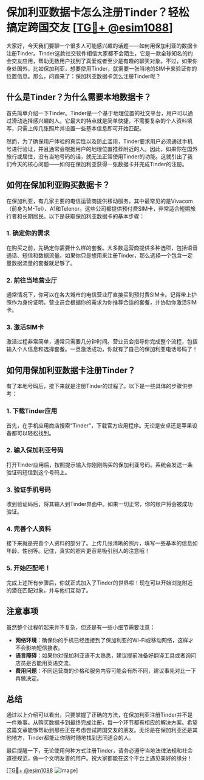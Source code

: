 # 保加利亚数据卡怎么注册Tinder？轻松搞定跨国交友 [[TG💪+ @esim1088](https://t.me/s/esim1088)]

大家好，今天我们要聊一个很多人可能感兴趣的话题——如何用保加利亚的数据卡注册Tinder。Tinder这款社交软件相信大家都不会陌生，它是一款全球知名的约会交友应用，帮助无数用户找到了真爱或者至少是有趣的聊天对象。不过，如果你身处国外，比如保加利亚，想要使用Tinder，就需要一张当地的SIM卡来验证你的位置信息。那么，问题来了：保加利亚数据卡怎么注册Tinder呢？

## 什么是Tinder？为什么需要本地数据卡？

首先简单介绍一下Tinder。Tinder是一个基于地理位置的社交平台，用户可以通过滑动选择感兴趣的人。它最大的特点就是简单快捷，不需要复杂的个人资料填写，只需上传几张照片并设置一些基本信息即可开始匹配。

然而，为了确保用户体验的真实性以及防止滥用，Tinder要求用户必须通过手机号进行验证，并且通常会根据用户的地理位置推荐附近的人。因此，如果你在国外旅行或居住，没有当地号码的话，就无法正常使用Tinder的功能。这就引出了我们今天的核心问题——如何在保加利亚获得一张数据卡并完成Tinder的注册。

## 如何在保加利亚购买数据卡？

在保加利亚，有几家主要的电信运营商提供移动服务，其中最常见的是Vivacom（前身为M-Tel）、A1和Telenor。这些公司都提供预付费SIM卡，非常适合短期旅行者和长期居民。以下是获取保加利亚数据卡的基本步骤：

### 1. 确定你的需求

在购买之前，先确定你需要什么样的套餐。大多数运营商提供多种选项，包括语音通话、短信和数据流量。如果你只是想用来注册Tinder，那么选择一个包含一定量数据流量的套餐就足够了。

### 2. 前往当地营业厅

通常情况下，你可以在各大城市的电信营业厅直接买到预付费SIM卡。记得带上护照作为身份证明。营业员会根据你的需求为你推荐合适的套餐，并协助你激活SIM卡。

### 3. 激活SIM卡

激活过程非常简单，通常只需要几分钟时间。营业员会指导你完成整个流程，包括输入个人信息和选择套餐。一旦激活成功，你就有了自己的保加利亚电话号码了！

## 如何用保加利亚数据卡注册Tinder？

有了本地号码后，接下来就是注册Tinder的过程了。以下是一些具体的步骤供参考：

### 1. 下载Tinder应用

首先，在手机应用商店搜索“Tinder”，下载官方应用程序。无论是安卓还是苹果设备都可以轻松找到。

### 2. 输入保加利亚号码

打开Tinder应用后，按照提示输入你刚刚购买的保加利亚号码。系统会发送一条验证码短信到这个号码上。

### 3. 验证手机号码

收到验证码后，将其输入到Tinder界面中。如果一切正常，你的账户将会被成功验证。

### 4. 完善个人资料

接下来就是完善个人资料的部分了。上传几张清晰的照片，填写一些基本的信息如年龄、性别等。记住，真实的照片更容易吸引别人的注意哦！

### 5. 开始匹配吧！

完成上述所有步骤后，你就正式加入了Tinder的世界啦！现在可以开始浏览附近的潜在匹配对象，并与他们互动了。

## 注意事项

虽然整个过程听起来并不复杂，但还是有一些小细节需要注意：

- **网络环境**：确保你的手机已经连接到了保加利亚的Wi-Fi或移动网络，这样才不会影响短信接收。
- **语言障碍**：如果你对保加利亚语不太熟悉，建议提前准备好翻译工具或者询问店员是否能用英语交流。
- **费用问题**：不同运营商的价格和服务内容可能会有所不同，建议事先对比一下再做决定。

## 总结

通过以上介绍可以看出，只要掌握了正确的方法，在保加利亚注册Tinder并不是一件难事。从购买数据卡到最终完成注册，每一个环节都有相应的解决方案。希望这篇文章能够帮助到那些正在考虑尝试跨国交友的朋友。无论是在保加利亚还是其他地方，Tinder都能让你随时随地找到志同道合的人。

最后提醒一下，无论使用何种方式注册Tinder，请务必遵守当地法律法规和社会道德规范，做一个文明友善的用户。祝大家都能在这个平台上遇见美好的缘分！

[[TG💪+ @esim1088](https://t.me/s/esim1088) ![Image](https://i.postimg.cc/4NQfJmqS/Snipaste-2025-05-13-00-14-12.png)]